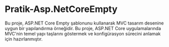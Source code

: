 # Pratik-Asp.NetCoreEmpty

Bu proje, ASP.NET Core Empty şablonunu kullanarak MVC tasarım desenine uygun bir yapılandırma örneğidir. Bu proje, ASP.NET Core uygulamalarında MVC'nin temel yapı taşlarını göstermek ve konfigürasyon sürecini anlamak için hazırlanmıştır.
